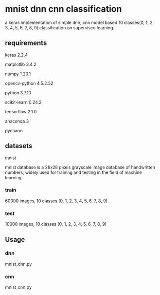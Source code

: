 # mnist dnn cnn classification

a keras implementation of simple dnn, cnn model based 10 classes(0, 1, 2, 3, 4, 5, 6, 7, 8, 9) classification on supervised learning.

## requirements

keras 2.2.4

matplotlib 3.4.2

numpy 1.20.1

opencv-python 4.5.2.52

python 3.7.10

scikit-learn 0.24.2

tensorflow 2.1.0

anaconda 3

pycharm

## datasets

mnist

mnist database is a 28x28 pixels grayscale image database of handwritten numbers, widely used for training and testing in the field of machine learning.

### train

60000 images, 10 classes (0, 1, 2, 3, 4, 5, 6, 7, 8, 9)

### test

10000 images, 10 classes (0, 1, 2, 3, 4, 5, 6, 7, 8, 9)

## Usage

### dnn

mnist_dnn.py

### cnn

mnist_cnn.py
